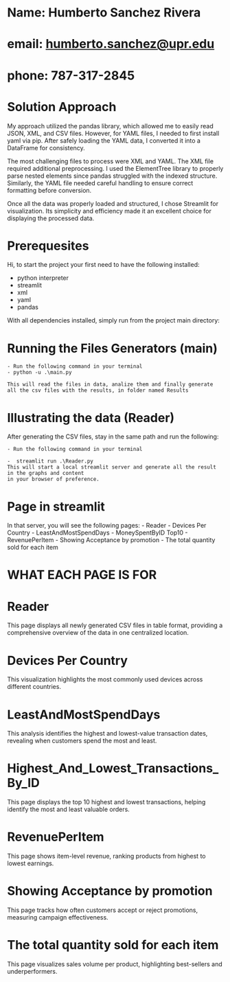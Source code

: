 # Name: Humberto Sanchez Rivera
# email: humberto.sanchez@upr.edu
# phone: 787-317-2845


# Solution Approach
My approach utilized the pandas library, which allowed me to easily read JSON, XML, and CSV files. However, for YAML files, I needed to first install yaml via pip. After safely loading the YAML data, I converted it into a DataFrame for consistency.

The most challenging files to process were XML and YAML. The XML file required additional preprocessing. I used the ElementTree library to properly parse nested elements since pandas struggled with the indexed structure. Similarly, the YAML file needed careful handling to ensure correct formatting before conversion.

Once all the data was properly loaded and structured, I chose Streamlit for visualization. Its simplicity and efficiency made it an excellent choice for displaying the processed data.

# Prerequesites

Hi, to start the project your first need to have the following installed:

   -  python interpreter
   -  streamlit
   -  xml
   -  yaml
   -  pandas

With all dependencies installed, simply run from the project main directory:

# Running the Files Generators (main)

    - Run the following command in your terminal
    - python -u .\main.py

    This will read the files in data, analize them and finally generate all the csv files with the results, in folder named Results

# Illustrating the data (Reader)
After generating the CSV files, stay in the same path and run the following:

    - Run the following command in your terminal

    -  streamlit run .\Reader.py
    This will start a local streamlit server and generate all the result in the graphs and content  
    in your browser of preference.

# Page in streamlit
In that server, you will see the following pages:
    - Reader
    - Devices Per Country
    - LeastAndMostSpendDays
    - MoneySpentByID Top10
    - RevenuePerItem
    - Showing Acceptance by promotion
    - The total quantity sold for each item

#                                          WHAT EACH PAGE IS FOR

#                                                   Reader
This page displays all newly generated CSV files in table format, providing a comprehensive overview of the data in one centralized location.
#                                                   Devices Per Country
This visualization highlights the most commonly used devices across different countries.
#                                                   LeastAndMostSpendDays
This analysis identifies the highest and lowest-value transaction dates, revealing when customers spend the most and least.
#                                                   Highest_And_Lowest_Transactions_By_ID
This page displays the top 10 highest and lowest transactions, helping identify the most and least valuable orders.
#                                                   RevenuePerItem
This page shows item-level revenue, ranking products from highest to lowest earnings.
#                                                   Showing Acceptance by promotion
This page tracks how often customers accept or reject promotions, measuring campaign effectiveness.
#                                                   The total quantity sold for each item
This page visualizes sales volume per product, highlighting best-sellers and underperformers.